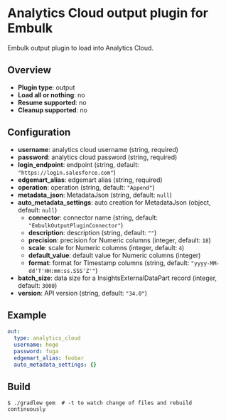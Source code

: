 # Analytics Cloud output plugin for Embulk

Embulk output plugin to load into Analytics Cloud.

## Overview

* **Plugin type**: output
* **Load all or nothing**: no
* **Resume supported**: no
* **Cleanup supported**: no

## Configuration

- **username**: analytics cloud username (string, required)
- **password**: analytics cloud password (string, required)
- **login_endpoint**: endpoint (string, default: `"https://login.salesforce.com"`)
- **edgemart_alias**: edgemart alias (string, required)
- **operation**: operation (string, default: `"Append"`)
- **metadata_json**: MetadataJson (string, default: `null`)
- **auto_metadata_settings**: auto creation for MetadataJson (object, default: `null`)
  - **connector**: connector name (string, default: `"EmbulkOutputPluginConnector"`)
  - **description**: description (string, default: `""`)
  - **precision**: precision for Numeric columns (integer, default: `18`)
  - **scale**: scale for Numeric columns (integer, default: `4`)
  - **default_value**: default value for Numeric columns (integer)
  - **format**: format for Timestamp columns (string, default: `"yyyy-MM-dd'T'HH:mm:ss.SSS'Z'"`)
- **batch_size**: data size for a InsightsExternalDataPart record (integer, default: `3000`)
- **version**: API version (string, default: `"34.0"`)

## Example

```yaml
out:
  type: analytics_cloud
  username: hoge
  password: fuga
  edgemart_alias: foobar
  auto_metadata_settings: {}
```


## Build

```
$ ./gradlew gem  # -t to watch change of files and rebuild continuously
```
